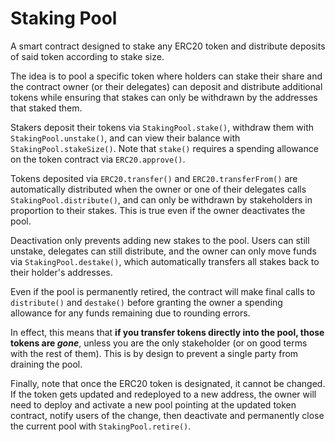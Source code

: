 # Staking Pool

A smart contract designed to stake any ERC20 token and distribute deposits of said token according to stake size.

The idea is to pool a specific token where holders can stake their share and the contract owner (or their delegates) can deposit and distribute additional tokens while ensuring that stakes can only be withdrawn by the addresses that staked them.

Stakers deposit their tokens via `StakingPool.stake()`, withdraw them with `StakingPool.unstake()`, and can view their balance with `StakingPool.stakeSize()`. Note that `stake()` requires a spending allowance on the token contract via `ERC20.approve()`.

Tokens deposited via `ERC20.transfer()` and `ERC20.transferFrom()` are automatically distributed when the owner or one of their delegates calls `StakingPool.distribute()`, and can only be withdrawn by stakeholders in proportion to their stakes. This is true even if the owner deactivates the pool.

Deactivation only prevents adding new stakes to the pool. Users can still unstake, delegates can still distribute, and the owner can only move funds via `StakingPool.destake()`, which automatically transfers all stakes back to their holder's addresses.

Even if the pool is permanently retired, the contract will make final calls to `distribute()` and `destake()` before granting the owner a spending allowance for any funds remaining due to rounding errors.

In effect, this means that **if you transfer tokens directly into the pool, those tokens are *gone***, unless you are the only stakeholder (or on good terms with the rest of them). This is by design to prevent a single party from draining the pool.

Finally, note that once the ERC20 token is designated, it cannot be changed. If the token gets updated and redeployed to a new address, the owner will need to deploy and activate a new pool pointing at the updated token contract, notify users of the change, then deactivate and permanently close the current pool with `StakingPool.retire()`.